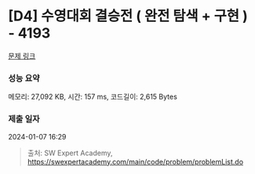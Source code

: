 # [D4] 수영대회 결승전 ( 완전 탐색 + 구현 ) - 4193 

[문제 링크](https://swexpertacademy.com/main/code/problem/problemDetail.do?contestProbId=AWKaG6_6AGQDFARV) 

### 성능 요약

메모리: 27,092 KB, 시간: 157 ms, 코드길이: 2,615 Bytes

### 제출 일자

2024-01-07 16:29



> 출처: SW Expert Academy, https://swexpertacademy.com/main/code/problem/problemList.do